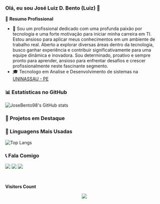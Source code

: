 ### Olá, eu sou José Luiz D. Bento (Luiz) 👋

<!--✨ **Cargo** na [Empresa](link daa empresa) e entusiasta de tecnologia e educação. -->

🏢 **Resumo Profissional**
- 🚀 Sou um profissional dedicado com uma profunda paixão por tecnologia e uma forte motivação para iniciar minha carreira em TI. Estou ansioso para aplicar meus conhecimentos em um ambiente de trabalho real. Aberto a explorar diversas áreas dentro da tecnologia, busco ganhar experiência e contribuir significativamente para uma equipe dinâmica e inovadora. Sou determinado, proativo e sempre pronto para aprender, ansioso para enfrentar desafios e crescer profissionalmente neste fascinante segmento.
- 🎓 Tecnologo em Analise e Desenvolvimento de sistemas na [UNINASSAU - PE](https://www.uninassau.edu.br/)

<!--📱 **Especialidades**
- 📚 Pergunte-me sobre Java, Kotlin e desenvolvimento Mobile para Android! -->

### 📊 Estatísticas no GitHub

![JoseBento98's GitHub stats](https://github-readme-stats.vercel.app/api?username=JoseBento98&show_icons=true&theme=dracula)

### 📌 Projetos em Destaque

<!--[![Readme Card](LinkGithub)](Link GitHub) -->

### 🚀 Linguagens Mais Usadas

![Top Langs](https://github-readme-stats.vercel.app/api/top-langs/?username=JoseBento98&layout=compact)

### 📞 Fala Comigo 

  <a href="https://www.instagram.com/jl.bento/" target="_blank"><img src="https://img.shields.io/badge/-Instagram-%23E4405F?style=for-the-badge&logo=instagram&logoColor=white" target="_blank"></a>
  <a href = "mailto:jldbento@gmail.com"><img src="https://img.shields.io/badge/-Gmail-%23333?style=for-the-badge&logo=gmail&logoColor=white" target="_blank"></a>
  <a href="https://www.linkedin.com/in/jos%C3%A9-bento-a9071523a/" target="_blank"><img src="https://img.shields.io/badge/-LinkedIn-%230077B5?style=for-the-badge&logo=linkedin&logoColor=white" target="_blank"></a> 
<div/>




<br><p align="centre"><b>Visitors Count</b></p>  
<p align="center"><img align="center" src="https://profile-counter.glitch.me/{JoseBento98}/count.svg" /></p> 
<br>
</div>

